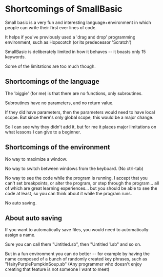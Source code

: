 ﻿# Shortcomings of SmallBasic

Small basic is a very fun and interesting language+environment in which people can write their first ever lines of code.

It helps if you've previously used a 'drag and drop' programming environment, such as Hopscotch (or its predecessor 'Scratch')

SmallBasic is deliberately limited in how it behaves -- it boasts only 15 keywords.

Some of the limitations are too much though.

## Shortcomings of the language

The 'biggie' (for me) is that there are no functions, only subroutines.

Subroutines have no parameters, and no return value.

If they did have parameters, then the parameters would need to have local scope. But since there's only global scope, this would be a major change.

So I can see why they didn't add it, but for me it places major limitations on what lessons I can give to a beginner.

## Shortcomings of the environment

No way to maximize a window.

No way to switch between windows from the keyboard. (No ctrl-tab)

No way to see the code while the program is running. I accept that you can't set breakpoints, or alter the program, or step through the program... all of which are great learning experiences... but you should be able to see the code at least, so you can think about it while the program runs.

No auto saving.

## About auto saving

If you want to automatically save files, you would need to automatically assign a name.

Sure you can call them "Untitled.sb", then "Untitled 1.sb" and so on.

But in a fun environment you can do better -- for example by having the name composed of a bunch of randomly created key phrases, such as "HairyPurplePumpkinSoup.sb" (Any programmer who doesn't enjoy creating that feature is not someone I want to meet)